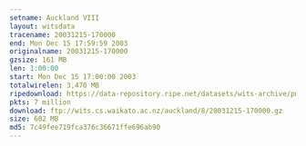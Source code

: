 ```yaml
---
setname: Auckland VIII
layout: witsdata
tracename: 20031215-170000
end: Mon Dec 15 17:59:59 2003
originalname: 20031215-170000
gzsize: 161 MB
len: 1:00:00
start: Mon Dec 15 17:00:00 2003
totalwirelen: 3,470 MB
ripedownload: https://data-repository.ripe.net/datasets/wits-archive/pma/long/auck/8//20031215-170000.gz
pkts: 7 million
download: ftp://wits.cs.waikato.ac.nz/auckland/8/20031215-170000.gz
size: 602 MB
md5: 7c49fee719fca376c36671ffe696ab90
---
```

